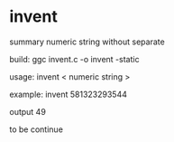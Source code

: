 # invent

summary numeric string without separate

build: ggc invent.c -o invent -static

usage: invent < numeric string >

example: invent 581323293544
         
output 49

to be continue 




